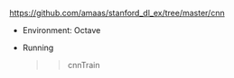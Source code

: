 ﻿https://github.com/amaas/stanford_dl_ex/tree/master/cnn

* Environment: Octave
* Running

	>> cnnTrain
	
	
